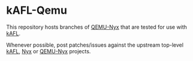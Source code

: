 # kAFL-Qemu

This repository hosts branches of [QEMU-Nyx](http://github.com/nyx-fuzz/QEMU-Nyx) that are tested for use with [kAFL](http://github.com/IntelLabs/kAFL).

Whenever possible, post patches/issues against the upstream top-level [kAFL](http://github.com/IntelLabs/kAFL/), [Nyx](http://github.com/nyx-fuzz/) or [QEMU-Nyx](http://github.com/nyx-fuzz/QEMU-Nyx) projects.
